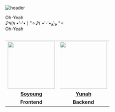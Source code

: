 ![header](https://capsule-render.vercel.app/api?type=blur&height=200&text=hi👋)

Oh-Yeah <br/>
♪٩(٩ •'ᵕ'• ) "✧♪( •'ᵕ'•و(و "✧ <br/>
Oh-Yeah 

<table align="left">
 <tr>
    <td align="center" bgcolor="transparent"><a href="https://github.com/Ocean423"><img src="https://github.com/user-attachments/assets/f57d6a31-9a00-4874-b188-e99d58e8dd37" width="150px;" alt="">
    <td align="center" bgcolor="transparent"><a href="https://github.com/OhHaneol"><img src="https://github.com/user-attachments/assets/cc4768ab-ab76-455d-aaeb-e2a06fd85f75" width="150px;" alt="">
  </tr>
  <tr>
    <td align="center"><a href="https://github.com/Ocean423"><b>Soyoung</b></td>
    <td align="center"><a href="https://github.com/OhAhsis"><b>Yunah</b></td>
  </tr>
      <tr>
   <td align="center"><b>Frontend</b></td>
   <td align="center"><b>Backend</b></td>
 </tr>
  </table>
